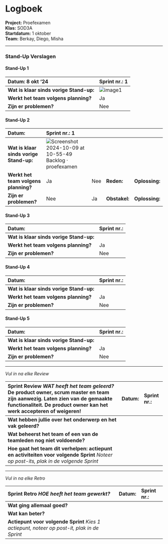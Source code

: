 # Logboek

**Project:** Proefexamen  
**Klas:** SOD3A  
**Startdatum:** 1 oktober  
**Team:** Berkay, Diego, Misha  

---

### Stand-Up Verslagen

#### Stand-Up 1
| **Datum:** 8 okt ‘24 | **Sprint nr.:** 1 |
| :---- | :---- |
| **Wat is klaar sinds vorige Stand-up:** | ![image1](https://github.com/trueeman/proefexamen-diego-misha-berkay/blob/1e02a896c81ccf149fc4d265c71ea04935cb7b95/standups/Screenshot%202024-10-08%20at%2010-21-27%20Backlog%20%C2%B7%20proefexamen.png) |
| **Werkt het team volgens planning?** | Ja |  Nee | **Reden:** | **Oplossing:** |
| **Zijn er problemen?** | Nee | Ja | **Obstakel:** | **Oplossing:** |

#### Stand-Up 2
| **Datum:**                              | **Sprint nr.: 1**                                                                                                                           |     |               |                |
| :-------------------------------------- | :------------------------------------------------------------------------------------------------------------------------------------------ | --- | ------------- | -------------- |
| **Wat is klaar sinds vorige Stand-up:** | ![Screenshot 2024-10-09 at 10-55-49 Backlog · proefexamen](https://github.com/user-attachments/assets/51bae9c4-79ce-4b0d-9e9e-74a5aefc413e) |     |               |                |
| **Werkt het team volgens planning?**    | Ja                                                                                                                                          | Nee | **Reden:**    | **Oplossing:** |
| **Zijn er problemen?**                  | Nee                                                                                                                                         | Ja  | **Obstakel:** | **Oplossing:** |

#### Stand-Up 3
| **Datum:**   | **Sprint nr.:**                         |
| :---- | :---- |
| **Wat is klaar sinds vorige Stand-up:** |  |
| **Werkt het team volgens planning?** |  Ja  |    Nee   | **Reden:** | **Oplossing:** |
| **Zijn er problemen?** |  Nee  |    Ja   | **Obstakel:** | **Oplossing:** |

#### Stand-Up 4
| **Datum:**   | **Sprint nr.:**                         |
| :---- | :---- |
| **Wat is klaar sinds vorige Stand-up:** |  |
| **Werkt het team volgens planning?** |  Ja  |    Nee   | **Reden:** | **Oplossing:** |
| **Zijn er problemen?** |  Nee  |    Ja   | **Obstakel:** | **Oplossing:** |

#### Stand-Up 5
| **Datum:**   | **Sprint nr.:**                         |
| :---- | :---- |
| **Wat is klaar sinds vorige Stand-up:** |  |
| **Werkt het team volgens planning?** |  Ja  |    Nee   | **Reden:** | **Oplossing:** |
| **Zijn er problemen?** |  Nee  |    Ja   | **Obstakel:** | **Oplossing:** |

---

*Vul in na elke Review*

|  Sprint Review    *WAT heeft het team geleerd?*                         De product owner, scrum master en team zijn aanwezig. Laten zien van de gemaakte functionaliteit. De product owner kan het werk accepteren of weigeren!  | **Datum:**   | **Sprint nr.:**                         |
| :---- | :---- | :---- |
| **Wat hebben jullie over het onderwerp en het vak geleerd?**  |  |  |
| **Wat beheerst het team of een van de teamleden nog niet voldoende?**  |  |  |
| **Hoe gaat het team dit verhelpen: actiepunt en activiteiten voor volgende Sprint** *Noteer op post-its, plak in de volgende Sprint*   |  |  |

---

*Vul in na elke Retro*

|  Sprint Retro    *HOE heeft het team gewerkt?*                          | **Datum:**   | **Sprint nr.:**                         |
| :---- | :---- | :---- |
| **Wat ging allemaal goed?**  |  |  |
| **Wat kan beter?**  |  |  |
| **Actiepunt voor volgende Sprint** *Kies 1 actiepunt, noteer op post-it, plak in de Sprint*   |  |  |
